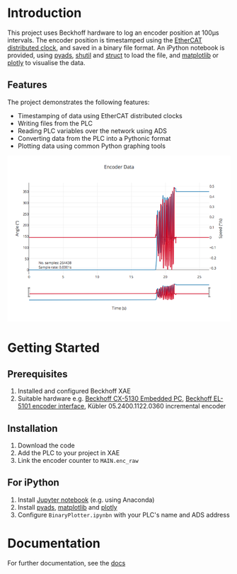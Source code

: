 # Introduction
This project uses Beckhoff hardware to log an encoder position at 100µs intervals.
The encoder position is timestamped using the [EtherCAT distributed clock](https://infosys.beckhoff.com/english.php?content=../content/1033/ethercatsystem/2469118347.html&id=), and saved in a binary file format.
An iPython notebook is provided, using [pyads](http://pyads.readthedocs.io/en/latest/), 
[shutil](https://docs.python.org/3.6/library/shutil.html) and [struct](https://docs.python.org/3.6/library/struct.html) 
to load the file, and [matplotlib](https://matplotlib.org) or [plotly](https://plot.ly) to visualise the data.

## Features
The project demonstrates the following features:
- Timestamping of data using EtherCAT distributed clocks
- Writing files from the PLC
- Reading PLC variables over the network using ADS
- Converting data from the PLC into a Pythonic format
- Plotting data using common Python graphing tools

![Graph](./docs/plotly.png)

# Getting Started
## Prerequisites
1.  Installed and configured Beckhoff XAE
2.  Suitable hardware e.g. [Beckhoff CX-5130 Embedded PC](https://www.beckhoff.com/CX5130/), [Beckhoff EL-5101 encoder interface](https://www.beckhoff.com/EL5101/), Kübler 05.2400.1122.0360 incremental encoder

## Installation
1.	Download the code
2.  Add the PLC to your project in XAE
3.	Link the encoder counter to `MAIN.enc_raw`

## For iPython
1.  Install [Jupyter notebook](http://jupyter.readthedocs.io/en/latest/) (e.g. using Anaconda)
1.  Install [pyads](http://pyads.readthedocs.io/en/latest/), [matplotlib](https://matplotlib.org) and [plotly](https://plot.ly/python/getting-started/)
2.  Configure `BinaryPlotter.ipynbn` with your PLC's name and ADS address

# Documentation
For further documentation, see the [docs](/.docs)
